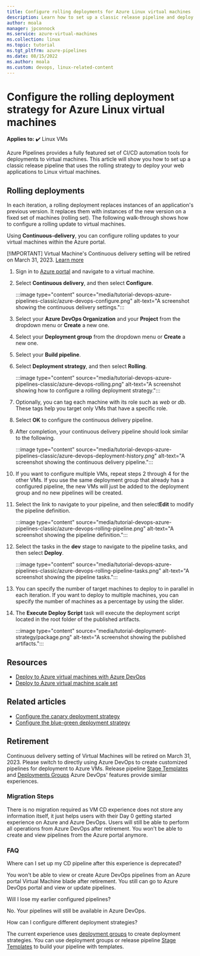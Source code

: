 ```yaml
---
title: Configure rolling deployments for Azure Linux virtual machines
description: Learn how to set up a classic release pipeline and deploy your application to Linux virtual machines using the rolling deployment strategy.
author: moala
manager: jpconnock
ms.service: azure-virtual-machines
ms.collection: linux
ms.topic: tutorial
ms.tgt_pltfrm: azure-pipelines
ms.date: 08/15/2022
ms.author: moala
ms.custom: devops, linux-related-content
---
```


# Configure the rolling deployment strategy for Azure Linux virtual machines

**Applies to:** :heavy_check_mark: Linux VMs

Azure Pipelines provides a fully featured set of CI/CD automation tools for deployments to virtual machines. This article will show you how to set up a classic release pipeline that uses the rolling strategy to deploy your web applications to Linux virtual machines.

## Rolling deployments

In each iteration, a rolling deployment replaces instances of an application's previous version. It replaces them with instances of the new version on a fixed set of machines (rolling set). The following walk-through shows how to configure a rolling update to virtual machines.

Using **Continuous-delivery**, you can configure rolling updates to your virtual machines within the Azure portal.

[!IMPORTANT] Virtual Machine's Continuous delivery setting will be retired on March 31, 2023. [Learn more](?source=recommendations#retirement)


1. Sign in to [Azure portal](https://portal.azure.com/) and navigate to a virtual machine.

1. Select **Continuous delivery**, and then select **Configure**.

   :::image type="content" source="media/tutorial-devops-azure-pipelines-classic/azure-devops-configure.png" alt-text="A screenshot showing the continuous delivery settings.":::

1. Select your **Azure DevOps Organization** and your **Project** from the dropdown menu or **Create** a new one.

1. Select your **Deployment group** from the dropdown menu or **Create** a new one.

1. Select your **Build pipeline**.

1. Select **Deployment strategy**, and then select **Rolling**.

    :::image type="content" source="media/tutorial-devops-azure-pipelines-classic/azure-devops-rolling.png" alt-text="A screenshot showing how to configure a rolling deployment strategy.":::

1. Optionally, you can tag each machine with its role such as *web* or *db*. These tags help you target only VMs that have a specific role.

1. Select **OK** to configure the continuous delivery pipeline.

1. After completion, your continuous delivery pipeline should look similar to the following.  

    :::image type="content" source="media/tutorial-devops-azure-pipelines-classic/azure-devops-deployment-history.png" alt-text="A screenshot showing the continuous delivery pipeline.":::

1. If you want to configure multiple VMs, repeat steps 2 through 4 for the other VMs. If you use the same deployment group that already has a configured pipeline, the new VMs will just be added to the deployment group and no new pipelines will be created.

1. Select the link to navigate to your pipeline, and then select**Edit** to modify the pipeline definition.

    :::image type="content" source="media/tutorial-devops-azure-pipelines-classic/azure-devops-rolling-pipeline.png" alt-text="A screenshot showing the pipeline definition.":::

1. Select the tasks in the **dev** stage to navigate to the pipeline tasks, and then select **Deploy**.

    :::image type="content" source="media/tutorial-devops-azure-pipelines-classic/azure-devops-rolling-pipeline-tasks.png" alt-text="A screenshot showing the pipeline tasks.":::

1. You can specify the number of target machines to deploy to in parallel in each iteration. If you want to deploy to multiple machines, you can specify the number of machines as a percentage by using the slider.

1. The **Execute Deploy Script** task will execute the deployment script located in the root folder of the published artifacts.

    :::image type="content" source="media/tutorial-deployment-strategy/package.png" alt-text="A screenshot showing the published artifacts.":::

## Resources

- [Deploy to Azure virtual machines with Azure DevOps](../../devops-project/azure-devops-project-vms.md)
- [Deploy to Azure virtual machine scale set](/azure/devops/pipelines/apps/cd/azure/deploy-azure-scaleset)

## Related articles

- [Configure the canary deployment strategy](./tutorial-azure-devops-canary-strategy.md)
- [Configure the blue-green deployment strategy](./tutorial-azure-devops-blue-green-strategy.md)

## Retirement

Continuous delivery setting of Virtual Machines will be retired on March 31, 2023. Please switch to directly using Azure DevOps to create customized pipelines for deployment to Azure VMs. Release pipeline [Stage Templates](/azure/devops/pipelines/release/env-templates) and [Deployments Groups](/azure/devops/pipelines/process/deployment-group-phases) Azure DevOps' features provide similar experiences.

### Migration Steps

There is no migration required as VM CD experience does not store any information itself, it just helps users with their Day 0 getting started experience on Azure and Azure DevOps. Users will still be able to perform all operations from Azure DevOps after retirement. You won't be able to create and view pipelines from the Azure portal anymore. 

### FAQ

Where can I set up my CD pipeline after this experience is deprecated?  

You won't be able to view or create Azure DevOps pipelines from an Azure portal Virtual Machine blade after retirement. You still can go to Azure DevOps portal and view or update pipelines. 

Will I lose my earlier configured pipelines? 

No.  Your pipelines will still be available in Azure DevOps. 

 
How can I configure different deployment strategies? 

The current experience uses [deployment groups](/azure/devops/pipelines/process/deployment-group-phases) to create deployment strategies. You can use deployment groups or release pipeline [Stage Templates](/azure/devops/pipelines/release/env-templates) to build your pipeline with templates.
